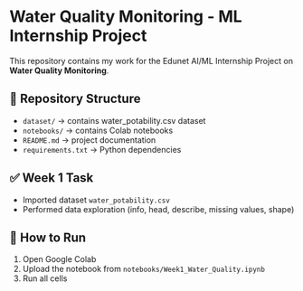 # Water Quality Monitoring - ML Internship Project

This repository contains my work for the Edunet AI/ML Internship Project on **Water Quality Monitoring**.

## 📂 Repository Structure
- `dataset/` → contains water_potability.csv dataset  
- `notebooks/` → contains Colab notebooks  
- `README.md` → project documentation  
- `requirements.txt` → Python dependencies  

## ✅ Week 1 Task
- Imported dataset `water_potability.csv`
- Performed data exploration (info, head, describe, missing values, shape)

## 🚀 How to Run
1. Open Google Colab
2. Upload the notebook from `notebooks/Week1_Water_Quality.ipynb`
3. Run all cells

